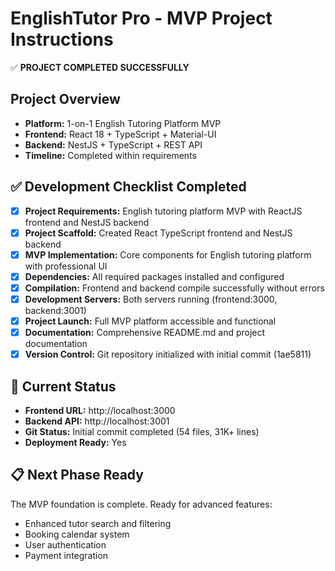 # EnglishTutor Pro - MVP Project Instructions

✅ **PROJECT COMPLETED SUCCESSFULLY**

## Project Overview
- **Platform:** 1-on-1 English Tutoring Platform MVP
- **Frontend:** React 18 + TypeScript + Material-UI
- **Backend:** NestJS + TypeScript + REST API
- **Timeline:** Completed within requirements

## ✅ Development Checklist Completed

- [x] **Project Requirements:** English tutoring platform MVP with ReactJS frontend and NestJS backend
- [x] **Project Scaffold:** Created React TypeScript frontend and NestJS backend
- [x] **MVP Implementation:** Core components for English tutoring platform with professional UI
- [x] **Dependencies:** All required packages installed and configured
- [x] **Compilation:** Frontend and backend compile successfully without errors  
- [x] **Development Servers:** Both servers running (frontend:3000, backend:3001)
- [x] **Project Launch:** Full MVP platform accessible and functional
- [x] **Documentation:** Comprehensive README.md and project documentation
- [x] **Version Control:** Git repository initialized with initial commit (1ae5811)

## 🚀 Current Status
- **Frontend URL:** http://localhost:3000
- **Backend API:** http://localhost:3001
- **Git Status:** Initial commit completed (54 files, 31K+ lines)
- **Deployment Ready:** Yes

## 📋 Next Phase Ready
The MVP foundation is complete. Ready for advanced features:
- Enhanced tutor search and filtering
- Booking calendar system
- User authentication
- Payment integration
